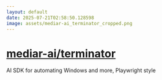 ```yaml
---
layout: default
date: 2025-07-21T02:58:50.128598
image: assets/mediar-ai_terminator_cropped.png
---
```


# [mediar-ai/terminator](https://github.com/mediar-ai/terminator)

AI SDK for automating Windows and more, Playwright style
